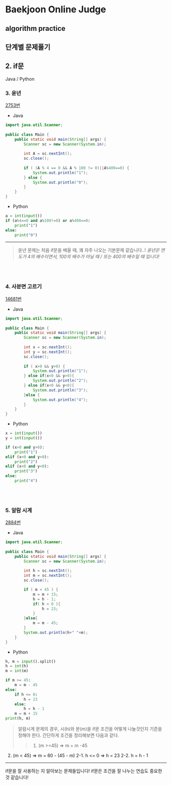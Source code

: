 # Baekjoon Online Judge

## algorithm practice

## 단계별 문제풀기

## 2. if문

Java / Python
<br>

### 3. 윤년
[2753번](https://www.acmicpc.net/problem/2753) 

- Java
```java
import java.util.Scanner;
 
public class Main {
	public static void main(String[] args) {
		Scanner sc = new Scanner(System.in);
 
		int A = sc.nextInt();
		sc.close();
        
		if ( (A % 4 == 0 && A % 100 != 0)||A%400==0) {
 			System.out.println("1");
		} else {
 			System.out.println("0");
		}
	}
}
```


- Python
~~~~python
a = int(input())
if (a%4==0 and a%100!=0) or a%400==0:
    print("1")
else:
    print("0")
~~~~

---
>윤년 문제는 처음 if문을 배울 때, 꽤 자주 나오는 기본문제 같습니다..!
*윤년은 연도가 4의 배수이면서, 100의 배수가 아닐 때 / 또는 400의 배수일 때 입니다!*

<br><br>

### 4. 사분면 고르기
[14681번](https://www.acmicpc.net/problem/14681) 

- Java
~~~java
import java.util.Scanner;
 
public class Main {
	public static void main(String[] args) {
		Scanner sc = new Scanner(System.in);
 
		int x = sc.nextInt();
		int y = sc.nextInt();
		sc.close();
        
		if ( x>0 && y>0) {
 			System.out.println("1");
		} else if(x<0 && y>0){
			System.out.println("2");
		} else if(x<0 && y<0){
			System.out.println("3");
		}else {
			System.out.println("4");
		}
	}
}
~~~

- Python
```python
x = int(input())
y = int(input())

if (x>0 and y>0):
    print("1")
elif (x<0 and y>0):
    print("2")
elif (x<0 and y<0):
    print("3")
else:
    print("4")
```

<br><br>

### 5. 알람 시계
[2884번](https://www.acmicpc.net/problem/2884)

- Java
```java
import java.util.Scanner;
 
public class Main {
	public static void main(String[] args) {
		Scanner sc = new Scanner(System.in);
 
		int h = sc.nextInt();
		int m = sc.nextInt();
		sc.close();

		if ( m < 45 ) {
			m = m + 15;
			h = h - 1;
			if( h < 0 ){
				h = 23;
			}
		}else{
			m = m - 45;
		}
		System.out.println(h+" "+m);
	}
}
````

- Python
```python
h, m = input().split()
h = int(h)
m = int(m)

if m >= 45:
    m = m - 45
else:
    if h <= 0:
        h = 23
    else: 
        h = h - 1
    m = m + 15
print(h, m)
```

>알람시계 문제의 경우,
시(h)와 분(m)을 if문 조건을 어떻게 나눌것인지 기준을 정해야 한다.
간단하게 조건을 정리해보면 다음과 같다.
>> 1. (m >=45) => m = m -45
2. (m < 45) => m = 60 - (45 - m)
	 2-1. h <= 0 => h = 23
	 2-2. h = h - 1


---
if문을 잘 사용하는 지 알아보는 문제들입니다!
if문은 조건을 잘 나누는 연습도 중요한 것 같습니다!
